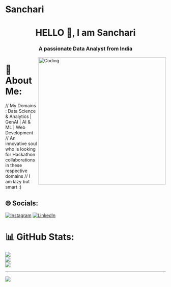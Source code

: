 # Sanchari
<h1 align="center">HELLO 👋, I am Sanchari</h1>
<h3 align="center">A passionate Data Analyst from India</h3>
<img align="right" alt="Coding" width="400" src="[https://www.freepik.com/free-vector/cute-girl-hacker-operating-laptop-cartoon-vector-icon-illustration-people-technology-isolated-flat_65309450.htm#query=female%20programmer&position=6&from_view=keyword&track=ais&uuid=18e76f7a-ebf4-4ca9-a3f5-3feac538887a]">

# 💫 About Me:
// My Domains : Data Science & Analytics | GenAI | AI & ML | Web Development
// An innovative soul who is looking for Hackathon collaborations in these respective domains
// I am lazy but smart :)


## 🌐 Socials:
[![Instagram](https://img.shields.io/badge/Instagram-%23E4405F.svg?logo=Instagram&logoColor=white)](https://instagram.com/symphony._07) [![LinkedIn](https://img.shields.io/badge/LinkedIn-%230077B5.svg?logo=linkedin&logoColor=white)](https://linkedin.com/in/sanchari-karati) 


# 📊 GitHub Stats:
![](https://github-readme-stats.vercel.app/api?username=Sanchari-007&theme=dark&hide_border=true&include_all_commits=true&count_private=true)<br/>
![](https://github-readme-streak-stats.herokuapp.com/?user=Sanchari-007&theme=dark&hide_border=true)<br/>
![](https://github-readme-stats.vercel.app/api/top-langs/?username=Sanchari-007&theme=dark&hide_border=true&include_all_commits=true&count_private=true&layout=compact)

---
[![](https://visitcount.itsvg.in/api?id=Sanchari-007&icon=0&color=0)](https://visitcount.itsvg.in)

<!-- Proudly created with GPRM ( https://gprm.itsvg.in ) -->
